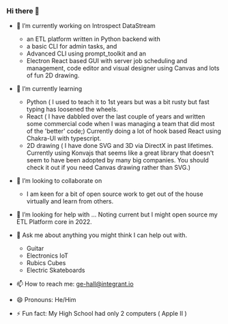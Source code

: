 
### Hi there 👋

- 🔭 I’m currently working on Introspect DataStream
    - an ETL platform written in Python backend with 
    - a basic CLI for admin tasks, and 
    - Advanced CLI using prompt_toolkit and an
    - Electron React based GUI with server job scheduling and management, code editor and visual designer using Canvas and lots of fun 2D drawing.
- 🌱 I’m currently learning 
  - Python ( I used to teach it to 1st years but was a bit rusty but fast typing has loosened the wheels.
  - React ( I have dabbled over the last couple of years and written some commercial code when I was managing a team that did most of the 'better' code;)
    Currently doing a lot of hook based React using Chakra-UI with typescript.
  - 2D drawing ( I have done SVG and 3D via DirectX in past lifetimes. Currently using Konvajs that seems like a great library that doesn't seem to have been adopted by many big companies. You should check it out if you need Canvas drawing rather than SVG.)
  
- 👯 I’m looking to collaborate on
  - I am keen for a bit of open source work to get out of the house virtually and learn from others.
  
- 🤔 I’m looking for help with ... Noting current but I might open source my ETL Platform core in 2022.
- 💬 Ask me about anything you might think I can help out with.
    - Guitar
    - Electronics IoT
    - Rubics Cubes
    - Electric Skateboards
- 📫 How to reach me: ge-hall@integrant.io
- 😄 Pronouns: He/Him
- ⚡ Fun fact: My High School had only 2 computers ( Apple II )

<!--
**ge-hall/ge-hall** is a ✨ _special_ ✨ repository because its `README.md` (this file) appears on your GitHub profile.

Here are some ideas to get you started:

- 🔭 I’m currently working on ...
- 🌱 I’m currently learning ...
- 👯 I’m looking to collaborate on ...
- 🤔 I’m looking for help with ...
- 💬 Ask me about ...
- 📫 How to reach me: ...
- 😄 Pronouns: ...
- ⚡ Fun fact: ...
-->
